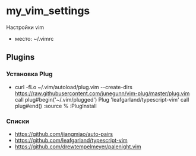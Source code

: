 # my_vim_settings
Настройки vim

- место: ~/.vimrc

## Plugins
### Установка Plug
- curl -fLo ~/.vim/autoload/plug.vim --create-dirs https://raw.githubusercontent.com/junegunn/vim-plug/master/plug.vim
call plug#begin('~/.vim/plugged')
    Plug 'leafgarland/typescript-vim'
call plug#end()
:source %
:PlugInstall
### Списки
- https://github.com/jiangmiao/auto-pairs
- https://github.com/leafgarland/typescript-vim
- https://github.com/drewtempelmeyer/palenight.vim
